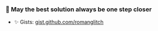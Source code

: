 ### 🚀 May the best solution always be one step closer
- ✨ Gists: [gist.github.com/romanglitch](https://gist.github.com/romanglitch)
